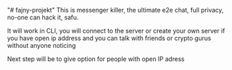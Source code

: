 "# fajny-projekt" 
This is messenger killer, the ultimate e2e chat, full privacy, no-one can hack it, safu.

It will work in CLI, you will connect to the server or create your own server if you have open ip address and you can talk with friends or crypto gurus without anyone noticing

Next step will be to give option for people with open IP adress 
